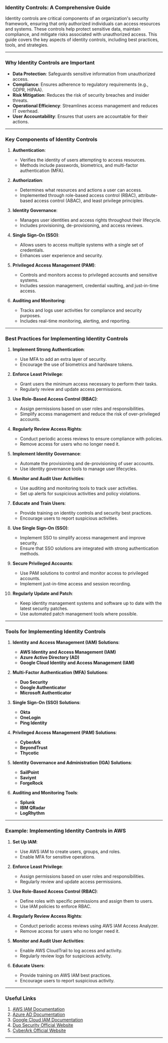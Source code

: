 ### Identity Controls: A Comprehensive Guide

Identity controls are critical components of an organization's security framework, ensuring that only authorized individuals can access resources and systems. These controls help protect sensitive data, maintain compliance, and mitigate risks associated with unauthorized access. This guide covers the key aspects of identity controls, including best practices, tools, and strategies.

---

### Why Identity Controls are Important

- **Data Protection**: Safeguards sensitive information from unauthorized access.
- **Compliance**: Ensures adherence to regulatory requirements (e.g., GDPR, HIPAA).
- **Risk Mitigation**: Reduces the risk of security breaches and insider threats.
- **Operational Efficiency**: Streamlines access management and reduces IT overhead.
- **User Accountability**: Ensures that users are accountable for their actions.

---

### Key Components of Identity Controls

1. **Authentication**:
   - Verifies the identity of users attempting to access resources.
   - Methods include passwords, biometrics, and multi-factor authentication (MFA).

2. **Authorization**:
   - Determines what resources and actions a user can access.
   - Implemented through role-based access control (RBAC), attribute-based access control (ABAC), and least privilege principles.

3. **Identity Governance**:
   - Manages user identities and access rights throughout their lifecycle.
   - Includes provisioning, de-provisioning, and access reviews.

4. **Single Sign-On (SSO)**:
   - Allows users to access multiple systems with a single set of credentials.
   - Enhances user experience and security.

5. **Privileged Access Management (PAM)**:
   - Controls and monitors access to privileged accounts and sensitive systems.
   - Includes session management, credential vaulting, and just-in-time access.

6. **Auditing and Monitoring**:
   - Tracks and logs user activities for compliance and security purposes.
   - Includes real-time monitoring, alerting, and reporting.

---

### Best Practices for Implementing Identity Controls

1. **Implement Strong Authentication**:
   - Use MFA to add an extra layer of security.
   - Encourage the use of biometrics and hardware tokens.

2. **Enforce Least Privilege**:
   - Grant users the minimum access necessary to perform their tasks.
   - Regularly review and update access permissions.

3. **Use Role-Based Access Control (RBAC)**:
   - Assign permissions based on user roles and responsibilities.
   - Simplify access management and reduce the risk of over-privileged accounts.

4. **Regularly Review Access Rights**:
   - Conduct periodic access reviews to ensure compliance with policies.
   - Remove access for users who no longer need it.

5. **Implement Identity Governance**:
   - Automate the provisioning and de-provisioning of user accounts.
   - Use identity governance tools to manage user lifecycles.

6. **Monitor and Audit User Activities**:
   - Use auditing and monitoring tools to track user activities.
   - Set up alerts for suspicious activities and policy violations.

7. **Educate and Train Users**:
   - Provide training on identity controls and security best practices.
   - Encourage users to report suspicious activities.

8. **Use Single Sign-On (SSO)**:
   - Implement SSO to simplify access management and improve security.
   - Ensure that SSO solutions are integrated with strong authentication methods.

9. **Secure Privileged Accounts**:
   - Use PAM solutions to control and monitor access to privileged accounts.
   - Implement just-in-time access and session recording.

10. **Regularly Update and Patch**:
    - Keep identity management systems and software up to date with the latest security patches.
    - Use automated patch management tools where possible.

---

### Tools for Implementing Identity Controls

1. **Identity and Access Management (IAM) Solutions**:
   - **AWS Identity and Access Management (IAM)**
   - **Azure Active Directory (AD)**
   - **Google Cloud Identity and Access Management (IAM)**

2. **Multi-Factor Authentication (MFA) Solutions**:
   - **Duo Security**
   - **Google Authenticator**
   - **Microsoft Authenticator**

3. **Single Sign-On (SSO) Solutions**:
   - **Okta**
   - **OneLogin**
   - **Ping Identity**

4. **Privileged Access Management (PAM) Solutions**:
   - **CyberArk**
   - **BeyondTrust**
   - **Thycotic**

5. **Identity Governance and Administration (IGA) Solutions**:
   - **SailPoint**
   - **Saviynt**
   - **ForgeRock**

6. **Auditing and Monitoring Tools**:
   - **Splunk**
   - **IBM QRadar**
   - **LogRhythm**

---

### Example: Implementing Identity Controls in AWS

1. **Set Up IAM**:
   - Use AWS IAM to create users, groups, and roles.
   - Enable MFA for sensitive operations.

2. **Enforce Least Privilege**:
   - Assign permissions based on user roles and responsibilities.
   - Regularly review and update access permissions.

3. **Use Role-Based Access Control (RBAC)**:
   - Define roles with specific permissions and assign them to users.
   - Use IAM policies to enforce RBAC.

4. **Regularly Review Access Rights**:
   - Conduct periodic access reviews using AWS IAM Access Analyzer.
   - Remove access for users who no longer need it.

5. **Monitor and Audit User Activities**:
   - Enable AWS CloudTrail to log access and activity.
   - Regularly review logs for suspicious activity.

6. **Educate Users**:
   - Provide training on AWS IAM best practices.
   - Encourage users to report suspicious activity.

---

### Useful Links

1. [AWS IAM Documentation](https://docs.aws.amazon.com/iam/)
2. [Azure AD Documentation](https://docs.microsoft.com/en-us/azure/active-directory/)
3. [Google Cloud IAM Documentation](https://cloud.google.com/iam/docs)
4. [Duo Security Official Website](https://duo.com/)
5. [CyberArk Official Website](https://www.cyberark.com/)

---
